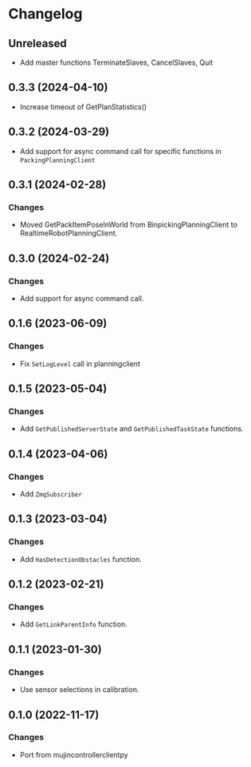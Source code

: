 # Changelog

## Unreleased

- Add master functions TerminateSlaves, CancelSlaves, Quit

## 0.3.3 (2024-04-10)

- Increase timeout of GetPlanStatistics()

## 0.3.2 (2024-03-29)

- Add support for async command call for specific functions in `PackingPlanningClient`

## 0.3.1 (2024-02-28)

### Changes

- Moved GetPackItemPoseInWorld from BinpickingPlanningClient to RealtimeRobotPlanningClient.

## 0.3.0 (2024-02-24)

### Changes

- Add support for async command call.

## 0.1.6 (2023-06-09)

### Changes

- Fix `SetLogLevel` call in planningclient

## 0.1.5 (2023-05-04)

### Changes

- Add `GetPublishedServerState` and `GetPublishedTaskState` functions.

## 0.1.4 (2023-04-06)

### Changes

- Add `ZmqSubscriber`

## 0.1.3 (2023-03-04)

### Changes

- Add `HasDetectionObstacles` function.

## 0.1.2 (2023-02-21)

### Changes

- Add `GetLinkParentInfo` function.

## 0.1.1 (2023-01-30)

### Changes

- Use sensor selections in calibration.

## 0.1.0 (2022-11-17)

### Changes

- Port from mujincontrollerclientpy
